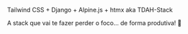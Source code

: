 Tailwind CSS + Django + Alpine.js + htmx aka TDAH-Stack

A stack que vai te fazer perder o foco... de forma produtiva! 🚀
